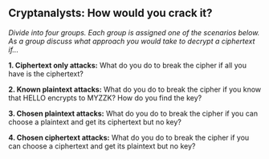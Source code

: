 ## Cryptanalysts: How would you crack it?

*Divide into four groups. Each group is assigned one of the scenarios below. As a group discuss what approach you would take to decrypt a ciphertext if...*


**1. Ciphertext only attacks:** What do you do to break the cipher if all you have is the ciphertext?

**2. Known plaintext attacks:** What do you do to break the cipher if you know that HELLO encrypts to MYZZK? How do you find the key?

**3. Chosen plaintext attacks:** What do you do to break the cipher if you can choose a plaintext and get its ciphertext but no key? 

**4. Chosen ciphertext attacks:** What do you do to break the cipher if you can choose a ciphertext and get its plaintext but no key? 